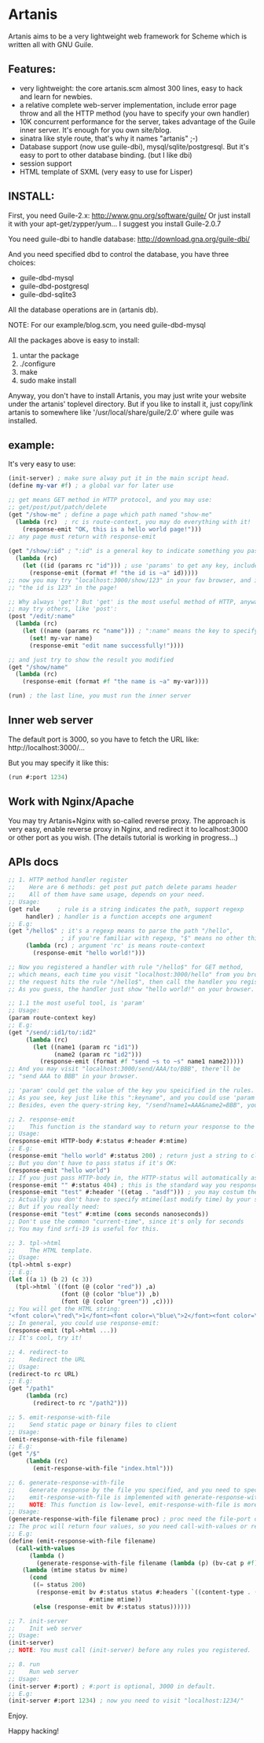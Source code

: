 Artanis
=========

Artanis aims to be a very lightweight web framework for Scheme which is written all with GNU Guile.

## Features:

* very lightweight: the core artanis.scm almost 300 lines, easy to hack
and learn for newbies.
* a relative complete web-server implementation, include error page
throw and all the HTTP method (you have to specify your own handler)
* 10K concurrent performance for the server, takes advantage of the
Guile inner server. It's enough for you own site/blog.
* sinatra like style route, that's why it names "artanis" ;-)
* Database support (now use guile-dbi), mysql/sqlite/postgresql. But it's
easy to port to other database binding. (but I like dbi)
* session support
* HTML template of SXML (very easy to use for Lisper)

## INSTALL:
First, you need Guile-2.x:
http://www.gnu.org/software/guile/
Or just install it with your apt-get/zypper/yum...
I suggest you install Guile-2.0.7

You need guile-dbi to handle database:
http://download.gna.org/guile-dbi/

And you need specified dbd to control the database, you have three choices:
* guile-dbd-mysql
* guile-dbd-postgresql
* guile-dbd-sqlite3

All the database operations are in (artanis db).

NOTE: For our example/blog.scm, you need guile-dbd-mysql

All the packages above is easy to install:

1. untar the package
2. ./configure
3. make
4. sudo make install

Anyway, you don't have to install Artanis, you may just write your website under
the artanis' toplevel directory. But if you like to install it, just copy/link artanis
to somewhere like '/usr/local/share/guile/2.0' where guile was installed.

## example:

It's very easy to use:

```scheme
(init-server) ; make sure alway put it in the main script head.
(define my-var #f) ; a global var for later use

;; get means GET method in HTTP protocol, and you may use:
;; get/post/put/patch/delete
(get "/show-me" ; define a page which path named "show-me"
  (lambda (rc)  ; rc is route-context, you may do everything with it!
    (response-emit "OK, this is a hello world page!"))) 
;; any page must return with response-emit
   
(get "/show/:id" ; ":id" is a general key to indicate something you passed in
  (lambda (rc)
    (let ((id (params rc "id"))) ; use 'params' to get any key, include query-string
      (response-emit (format #f "the id is ~a" id)))))
;; now you may try "localhost:3000/show/123" in your fav browser, and it'll show
;; "the id is 123" in the page!

;; Why always 'get'? But 'get' is the most useful method of HTTP, anyway, you
;; may try others, like 'post':
(post "/edit/:name"
  (lambda (rc)
    (let ((name (params rc "name"))) ; ":name" means the key to specify is "name"
      (set! my-var name)
      (response-emit "edit name successfully!"))))

;; and just try to show the result you modified
(get "/show/name"
  (lambda (rc)
    (response-emit (format #f "the name is ~a" my-var))))

(run) ; the last line, you must run the inner server
```

## Inner web server
The default port is 3000, so you have to fetch the URL like:
http://localhost:3000/...

But you may specify it like this:
``` scheme
(run #:port 1234)
```

## Work with Nginx/Apache

You may try Artanis+Nginx with so-called reverse proxy.
The approach is very easy, enable reverse proxy in Nginx, and 
redirect it to localhost:3000 or other port as you wish.
(The details tutorial is working in progress...)

## APIs docs
``` scheme
;; 1. HTTP method handler register
;;    Here are 6 methods: get post put patch delete params header
;;    All of them have same usage, depends on your need.
;; Usage:
(get rule     ; rule is a string indicates the path, support regexp
     handler) ; handler is a function accepts one argument
;; E.g:
(get "/hello$" ; it's a regexp means to parse the path "/hello", 
               ; if you're familiar with regexp, "$" means no other thing follows.
     (lambda (rc) ; argument 'rc' is means route-context
       (response-emit "hello world!")))

;; Now you registered a handler with rule "/hello$" for GET method,
;; which means, each time you visit "localhost:3000/hello" from you browser,
;; the request hits the rule "/hello$", then call the handler you registered.
;; As you guess, the handler just show "hello world!" on your browser.

;; 1.1 the most useful tool, is 'param'
;; Usage:
(param route-context key)
;; E.g:
(get "/send/:id1/to/:id2"
     (lambda (rc)
       (let ((name1 (param rc "id1"))
             (name2 (param rc "id2")))
         (response-emit (format #f "send ~s to ~s" name1 name2)))))
;; And you may visit "localhost:3000/send/AAA/to/BBB", there'll be 
;; "send AAA to BBB" in your browser.

;; 'param' could get the value of the key you speicified in the rules.
;; As you see, key just like this ":keyname", and you could use 'param' to get it.
;; Besides, even the query-string key, "/send?name1=AAA&name2=BBB", you may try param.     

;; 2. response-emit
;;    This function is the standard way to return your response to the client.
;; Usage:
(response-emit HTTP-body #:status #:header #:mtime)
;; E.g:
(response-emit "hello world" #:status 200) ; return just a string to client.
;; But you don't have to pass status if it's OK:
(response-emit "hello world")
;; If you just pass HTTP-body in, the HTTP-status will automatically assigned 200 which means OK.
(response-emit "" #:status 404) ; this is the standard way you response a missing page (404).
(response-emit "test" #:header '((etag . "asdf"))) ; you may costum the HTTP header as you wish.
;; Actually you don't have to specify mtime(last modify time) by your self in general.
;; But if you really need:
(response-emit "test" #:mtime (cons seconds nanoseconds))
;; Don't use the common "current-time", since it's only for seconds
;; You may find srfi-19 is useful for this.

;; 3. tpl->html
;;    The HTML template.
;; Usage:
(tpl->html s-expr)
;; E.g:
(let ((a 1) (b 2) (c 3))
  (tpl->html `((font (@ (color "red")) ,a)
               (font (@ (color "blue")) ,b)
               (font (@ (color "green")) ,c))))
;; You will get the HTML string:
"<font color=\"red\">1</font><font color=\"blue\">2</font><font color=\"green\">3</font>"
;; In general, you could use response-emit:
(response-emit (tpl->html ...))
;; It's cool, try it!

;; 4. redirect-to
;;    Redirect the URL
;; Usage:
(redirect-to rc URL)
;; E.g:
(get "/path1"
     (lambda (rc)
       (redirect-to rc "/path2")))

;; 5. emit-response-with-file
;;    Send static page or binary files to client
;; Usage:
(emit-response-with-file filename)
;; E.g:
(get "/$"
     (lambda (rc)
       (emit-response-with-file "index.html")))

;; 6. generate-response-with-file
;;    Generate response by the file you specified, and you need to specify the handler
;;    emit-response-with-file is implemented with generate-response-with-file
;;    NOTE: This function is low-level, emit-response-with-file is more common.
;; Usage:
(generate-response-with-file filename proc) ; proc need the file-port of filename as the argument
;; The proc will return four values, so you need call-with-values or receiver
;; E.g:
(define (emit-response-with-file filename)
  (call-with-values
      (lambda ()
        (generate-response-with-file filename (lambda (p) (bv-cat p #f))))
    (lambda (mtime status bv mime)
      (cond
       ((= status 200) 
        (response-emit bv #:status status #:headers `((content-type . (mime)))
                       #:mtime mtime))
       (else (response-emit bv #:status status))))))

;; 7. init-server
;;    Init web server
;; Usage:
(init-server)
;; NOTE: You must call (init-server) before any rules you registered.

;; 8. run
;;    Run web server
;; Usage:
(init-server #:port) ; #:port is optional, 3000 in default.
;; E.g:
(init-server #:port 1234) ; now you need to visit "localhost:1234/"
```

Enjoy.

Happy hacking!

